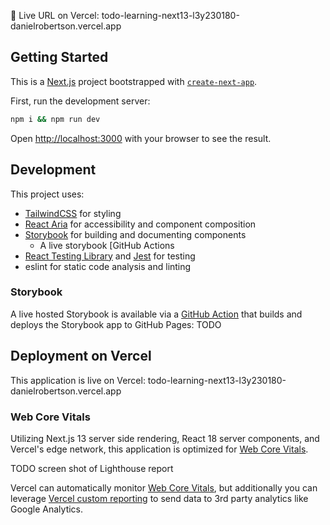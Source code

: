 🎉 Live URL on Vercel: todo-learning-next13-l3y230180-danielrobertson.vercel.app

## Getting Started

This is a [Next.js](https://nextjs.org/) project bootstrapped with [`create-next-app`](https://github.com/vercel/next.js/tree/canary/packages/create-next-app).

First, run the development server:

```bash
npm i && npm run dev
```

Open [http://localhost:3000](http://localhost:3000) with your browser to see the result.

## Development

This project uses:

- [TailwindCSS](https://tailwindcss.com/) for styling
- [React Aria](https://react-spectrum.adobe.com/react-aria/) for accessibility and component composition
- [Storybook](https://storybook.js.org/) for building and documenting components
  - A live storybook [GitHub Actions
- [React Testing Library](https://testing-library.com/docs/react-testing-library/intro/) and [Jest](https://jestjs.io/) for testing
- eslint for static code analysis and linting

### Storybook

A live hosted Storybook is available via a [GitHub Action](.github/workflows/deploy-storybook) that builds and deploys the Storybook app to GitHub Pages: TODO

## Deployment on Vercel

This application is live on Vercel: todo-learning-next13-l3y230180-danielrobertson.vercel.app

### Web Core Vitals

Utilizing Next.js 13 server side rendering, React 18 server components, and Vercel's edge network, this application is optimized for [Web Core Vitals](https://web.dev/vitals/).

TODO screen shot of Lighthouse report

Vercel can automatically monitor [Web Core Vitals](https://web.dev/vitals/), but additionally you can leverage [Vercel custom reporting](https://nextjs.org/learn/seo/monitor/custom-reporting) to send data to 3rd party analytics like Google Analytics.
